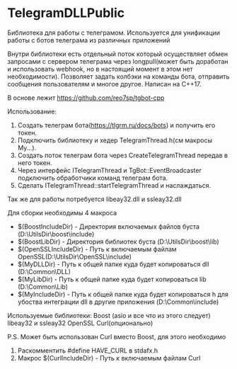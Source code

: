 # TelegramDLLPublic
Библиотека для работы с телеграмом. Используется для унификации работы с ботов телеграма из различных приложений

Внутри библиотеки есть отдельный поток который осуществляет обмен запросами с сервером телеграма через longpull(может быть доработан и использовать webhook, но в настоящий момент в этом нет необходимости). Позволяет задать колбэки на команды бота, отправить сообщения пользователям и многое другое. Написан на C++17.


В основе лежит https://github.com/reo7sp/tgbot-cpp


Использование:
1. Создать телеграм бота(https://tlgrm.ru/docs/bots) и получить его токен.
2. Подключить библиотеку и хедер TelegramThread.h(см макросы My...).
3. Создать поток телеграм бота через CreateTelegramThread передав в него токен.
4. Через интерфейс ITelegramThread и TgBot::EventBroadcaster подключить обработчики команд телеграм бота.
5. Сделать ITelegramThread::startTelegramThread и наслаждаться.


Так же для работы потребуется libeay32.dll и ssleay32.dll


Для сборки необходимы 4 макроса
- $(BoostIncludeDir) - Директория включаемых файлов буста (D:\UtilsDir\boost\include\)
- $(BoostLibDir)     - Директория библиотек буста         (D:\UtilsDir\boost\lib\)
- $(OpenSSLIncludeDir)  - Путь к включаемым файлам OpenSSL(D:\UtilsDir\OpenSSL\include\)
- $(MyDLLDir)     - Путь к общей папке куда будет копироваться dll  (D:\Common\DLL\)
- $(MyLibDir)     - Путь к общей папке куда будет копироваться lib  (D:\Common\Lib\)
- $(MyIncludeDir) - Путь к общей папке куда будет копироваться h для убоства интеграции dll в другие приложения (D:\Common\include\)


Используемые библиотеки:
Boost (asio и все что из этого следует)
libeay32 и ssleay32
OpenSSL
Curl(опционально)


P.S. Может быть использован Curl вместо Boost, для этого необходимо
1. Раскомментить #define HAVE_CURL в stdafx.h
2. Макрос $(CurlIncludeDir) - Путь к включаемым файлам Curl

